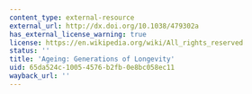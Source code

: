 ```yaml
---
content_type: external-resource
external_url: http://dx.doi.org/10.1038/479302a
has_external_license_warning: true
license: https://en.wikipedia.org/wiki/All_rights_reserved
status: ''
title: 'Ageing: Generations of Longevity'
uid: 65da524c-1005-4576-b2fb-0e8bc058ec11
wayback_url: ''
---
```

